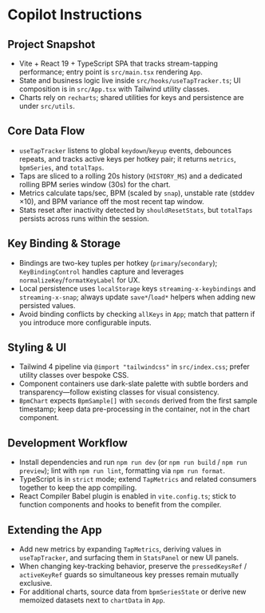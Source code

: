 # Copilot Instructions

## Project Snapshot
- Vite + React 19 + TypeScript SPA that tracks stream-tapping performance; entry point is `src/main.tsx` rendering `App`.
- State and business logic live inside `src/hooks/useTapTracker.ts`; UI composition is in `src/App.tsx` with Tailwind utility classes.
- Charts rely on `recharts`; shared utilities for keys and persistence are under `src/utils`.

## Core Data Flow
- `useTapTracker` listens to global `keydown`/`keyup` events, debounces repeats, and tracks active keys per hotkey pair; it returns `metrics`, `bpmSeries`, and `totalTaps`.
- Taps are sliced to a rolling 20s history (`HISTORY_MS`) and a dedicated rolling BPM series window (30s) for the chart.
- Metrics calculate taps/sec, BPM (scaled by `snap`), unstable rate (stddev ×10), and BPM variance off the most recent tap window.
- Stats reset after inactivity detected by `shouldResetStats`, but `totalTaps` persists across runs within the session.

## Key Binding & Storage
- Bindings are two-key tuples per hotkey (`primary`/`secondary`); `KeyBindingControl` handles capture and leverages `normalizeKey`/`formatKeyLabel` for UX.
- Local persistence uses `localStorage` keys `streaming-x-keybindings` and `streaming-x-snap`; always update `save*`/`load*` helpers when adding new persisted values.
- Avoid binding conflicts by checking `allKeys` in `App`; match that pattern if you introduce more configurable inputs.

## Styling & UI
- Tailwind 4 pipeline via `@import "tailwindcss"` in `src/index.css`; prefer utility classes over bespoke CSS.
- Component containers use dark-slate palette with subtle borders and transparency—follow existing classes for visual consistency.
- `BpmChart` expects `BpmSample[]` with `seconds` derived from the first sample timestamp; keep data pre-processing in the container, not in the chart component.

## Development Workflow
- Install dependencies and run `npm run dev` (or `npm run build` / `npm run preview`); lint with `npm run lint`, formatting via `npm run format`.
- TypeScript is in `strict` mode; extend `TapMetrics` and related consumers together to keep the app compiling.
- React Compiler Babel plugin is enabled in `vite.config.ts`; stick to function components and hooks to benefit from the compiler.

## Extending the App
- Add new metrics by expanding `TapMetrics`, deriving values in `useTapTracker`, and surfacing them in `StatsPanel` or new UI panels.
- When changing key-tracking behavior, preserve the `pressedKeysRef` / `activeKeyRef` guards so simultaneous key presses remain mutually exclusive.
- For additional charts, source data from `bpmSeriesState` or derive new memoized datasets next to `chartData` in `App`.
